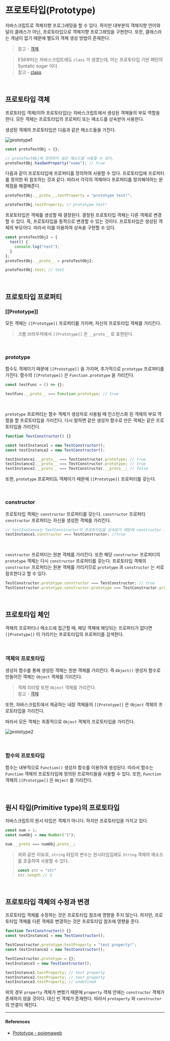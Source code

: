 # 프로토타입(Prototype)

자바스크립트로 객체지향 프로그래밍을 할 수 있다. 하지만 대부분의 객체지향 언어와 달리 클래스가 아닌, 프로토타입으로 객체지향 프로그래밍을 구현한다. 또한, 클래스라는 개념이 없기 때문에 별도의 객체 생성 방법이 존재한다.

> 참고 - [객체](https://github.com/Im-D/Dev-Docs/blob/master/Javascript/object.md)

> ES6부터는 자바스크립트에도 `class` 가 생겼는데, 이는 프로토타입 기반 패턴의 Syntatic sugar 이다.<br/>
> 참고 - [class](https://github.com/Im-D/Dev-Docs/blob/master/Javascript/B_Class.md)

<br/>

## 프로토타입 객체

프로토타입 객체(이하 프로토타입)는 자바스크립트에서 생성된 객체들의 부모 역할을 한다. 모든 객체는 프로토타입의 프로퍼티 또는 메소드를 상속받아 사용한다.

생성된 객체의 프로토타입은 다음과 같은 메소드들을 가진다.

![prototype1](../assets/images/prototype1.png)

```js
const protoTestObj = {};

// protoTestObj에 정의하지 않은 메소드를 사용할 수 있다.
protoTestObj.hasOwnProperty("name"); // true
```

다음과 같이 프로토타입에 프로퍼티를 정의하여 사용할 수 있다. 프로토타입에 프로퍼티를 정의한 뒤 참조하는 것과 같다. 따라서 각각의 객체마다 프로퍼티를 정의해야하는 문제점을 해결해준다.

```js
protoTestObj.__proto__.testProperty = "prototype test!";

protoTestObj.testProperty; // prototype test!
```

프로토타입은 객체를 생성할 때 결정된다. 결정된 프로토타입 객체는 다른 객체로 변경할 수 있다. 즉, 프로토타입을 동적으로 변경할 수 있는 것이다. 프로토타입은 생성된 객체의 부모이다. 따라서 이를 이용하여 상속을 구현할 수 있다.

```js
const protoTestObj2 = {
  test() {
    console.log("test");
  }
};
protoTestObj.__proto__ = protoTestObj2;

protoTestObj.test; // test
```

<br/>

## 프로토타입 프로퍼티

### [[Prototype]]

모든 객체는 `[[Prototype]]` 프로퍼티를 가지며, 자신의 프로토타입 객체를 가리킨다.

> 크롬 브라우저에서 `[[Prototype]]` 은 `__proto__` 로 표현된다.

<br/>

### prototype

함수도 객체이기 때문에 `[[Prototype]]` 을 가지며, 추가적으로 `prototype` 프로퍼티를 가진다. 함수의 `[[Prototype]]` 은 `Function.prototype` 을 가리킨다.

```js
const testFunc = () => {};

testFunc.__proto__ === Function.prototype; // true
```

<br/>

`prototype` 프로퍼티는 함수 객체가 생성자로 사용될 때 인스턴스화 된 객체의 부모 역할을 할 프로토타입을 가리킨다. 다시 말하면 같은 생성자 함수로 만든 객체는 같은 프로토타입을 가리킨다.

```js
function TestConstructor() {}

const testInstance1 = new TestConstructor();
const testInstance2 = new TestConstructor();

testInstance1.__proto__ === TestConstructor.prototype; // true
testInstance2.__proto__ === TestConstructor.prototype; // true
testInstance2.__proto__ === TestConstructor.__proto__; // false
```

또한, `prototype` 프로퍼티도 객체이기 때문에 `[[Prototype]]` 프로퍼티를 갖는다.

<br/>

### constructor

프로토타입 객체는 `constructor` 프로퍼티를 갖는다. `constructor` 프로퍼티 `constructor` 프로퍼티는 자신을 생성한 객체를 가리킨다.

```js
// testInstance는 TestConstructor의 프로토타입을 상속받기 때문에 constructor 프로퍼티를 갖는다.
testInstance1.constructor === TestConstructor; //true
```

<br/>

`constructor` 프로퍼티는 원본 객체를 가리킨다. 또한 해당 `constructor` 프로퍼티의 `prototype` 객체는 다시 `constructor` 프로퍼티를 갖는다. 프로토타입 객체의 `constructor` 프로퍼티는 원본 객체를 가리키므로 `prototype` 과 `constructor` 는 서로 참조한다고 할 수 있다.

```js
TestConstructor.prototype.constructor === TestConstructor; // true
TestConstructor.prototype.constructor.prototype === TestConstructor.prototype; // true
```

<br/>

## 프로토타입 체인

객체의 프로퍼티나 메소드에 접근할 때, 해당 객체에 해당되는 프로퍼티가 없다면 `[[Prototype]]` 이 가리키는 프로토타입의 프로퍼티를 검색한다.

<br/>

### 객체의 프로토타입

생성자 함수를 통해 생성된 객체는 원본 객체를 가리킨다. 즉 `Object()` 생성자 함수로 만들어진 객체는 `Object` 객체를 기리킨다.

> 객체 리터럴 또한 `Object` 객체를 가리킨다. <br/>
참고 - [객체](https://github.com/Im-D/Dev-Docs/blob/master/Javascript/object.md#%EC%9E%90%EB%B0%94%EC%8A%A4%ED%81%AC%EB%A6%BD%ED%8A%B8%EC%97%90%EC%84%9C-%EC%A0%9C%EA%B3%B5%ED%95%98%EB%8A%94-%EC%83%9D%EC%84%B1%EC%9E%90-%EC%82%AC%EC%9A%A9)

또한, 자바스크립트에서 제공하는 내장 객체들의 `[[Prototype]]` 은 `Object` 객체의 프로토타입을 가리킨다.

따라서 모든 객체는 최종적으로 `Object` 객체의 프로토타입을 가리킨다.

![prototype2](../assets/images/prototype2.png)

<br/>

### 함수의 프로토타입

함수는 내부적으로 `Function()` 생성자 함수를 이용하여 생성된다. 따라서 함수는 `Function` 객체의 프로토타입에 정의된 프로퍼티들을 사용할 수 있다. 또한, `Function` 객체의 `[[Prototype]]` 은 `Object` 를 가리킨다.

<br/>

## 원시 타입(Primitive type)의 프로토타입

자바스크립트의 원시 타입은 객체가 아니다. 하지만 프로토타입을 가지고 있다.

```js
const num = 1;
const numObj = new Number("1");

num.__proto === numObj.proto__;
```
> 위와 같은 이유로, `string` 타입의 변수는 원시타입임에도 `String` 객체의 메소드를 호출하여 사용할 수 있다.
> ```js
> const str = "str"
> str.length // 3
> ```

<br/>

## 프로토타입 객체의 수정과 변경

프로토타입 객체를 수정하는 것은 프로토타입 참조에 영향을 주지 않는다. 하지만, 프로토타입 객체를 다른 객체로 변경하는 것은 프로토타입 참조에 영향을 준다.

```js
function TestConstructor() {}
const testInstance1 = new TestConstructor();

TestConstructor.prototype.testProperty = "test property!";
const testInstance2 = new TestConstructor();

TestConstructor.prototype = {};
testInstance3 = new TestConstructor();

testInstance1.testProperty; // test property
testInstance2.testProperty; // test property
testInstance3.testProperty; // undefined
```

위의 경우 `property` 객체가 변했기 때문에 `property` 객체 안에는 `constructor` 객체가 존재하지 않을 것이다. 대신 빈 객체가 존재한다. 따라서 `protoperty` 와 `constructor` 의 연결이 깨진다.

---

#### References

- [Prototype - poiemaweb](https://poiemaweb.com/js-prototype)
